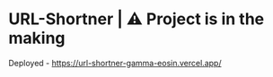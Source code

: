 # URL-Shortner | ⚠ Project is in the making 

Deployed - https://url-shortner-gamma-eosin.vercel.app/
